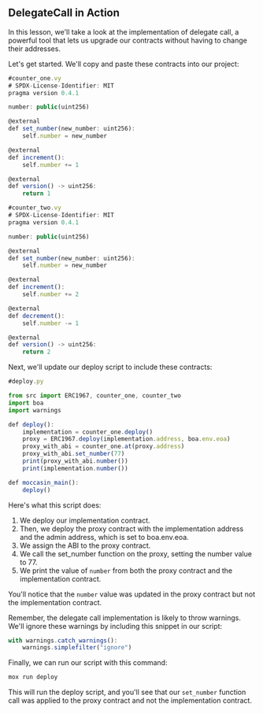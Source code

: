 ## DelegateCall in Action

In this lesson, we'll take a look at the implementation of delegate call, a powerful tool that lets us upgrade our contracts without having to change their addresses.

Let's get started. We'll copy and paste these contracts into our project:

```javascript
#counter_one.vy
# SPDX-License-Identifier: MIT
pragma version 0.4.1

number: public(uint256)

@external
def set_number(new_number: uint256):
    self.number = new_number

@external
def increment():
    self.number += 1

@external
def version() -> uint256:
    return 1

```

```javascript
#counter_two.vy
# SPDX-License-Identifier: MIT
pragma version 0.4.1

number: public(uint256)

@external
def set_number(new_number: uint256):
    self.number = new_number

@external
def increment():
    self.number += 2

@external
def decrement():
    self.number -= 1

@external
def version() -> uint256:
    return 2
```

Next, we'll update our deploy script to include these contracts:

```javascript
#deploy.py

from src import ERC1967, counter_one, counter_two
import boa
import warnings

def deploy():
    implementation = counter_one.deploy()
    proxy = ERC1967.deploy(implementation.address, boa.env.eoa)
    proxy_with_abi = counter_one.at(proxy.address)
    proxy_with_abi.set_number(77)
    print(proxy_with_abi.number())
    print(implementation.number())

def moccasin_main():
    deploy()

```

Here's what this script does:

1.  We deploy our implementation contract.
2.  Then, we deploy the proxy contract with the implementation address and the admin address, which is set to boa.env.eoa.
3.  We assign the ABI to the proxy contract.
4.  We call the set_number function on the proxy, setting the number value to 77.
5.  We print the value of `number` from both the proxy contract and the implementation contract.

You'll notice that the `number` value was updated in the proxy contract but not the implementation contract.

Remember, the delegate call implementation is likely to throw warnings. We'll ignore these warnings by including this snippet in our script:

```javascript
with warnings.catch_warnings():
    warnings.simplefilter("ignore")
```
Finally, we can run our script with this command:

```bash
mox run deploy
```

This will run the deploy script, and you'll see that our `set_number` function call was applied to the proxy contract and not the implementation contract.
